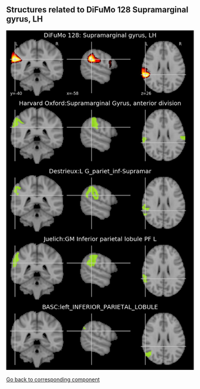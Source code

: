 


## Structures related to DiFuMo 128 Supramarginal gyrus, LH

![37](37.jpg "Structures related to DiFuMo 128 Supramarginal gyrus, LH")

[Go back to corresponding component](https://parietal-inria.github.io/DiFuMo/128/html/37.html)